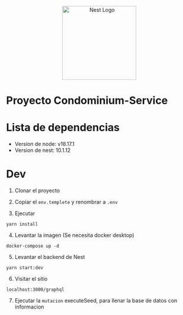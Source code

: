 <p align="center">
  <a href="http://nestjs.com/" target="blank"><img src="https://nestjs.com/img/logo-small.svg" width="200" alt="Nest Logo" /></a>
</p>

# Proyecto Condominium-Service

# Lista de dependencias

- Version de node: v18.17.1
- Version de nest: 10.1.12

# Dev

1. Clonar el proyecto

2. Copiar el `env.templete` y renombrar a `.env`

3. Ejecutar

```
yarn install
```

4. Levantar la imagen (Se necesita docker desktop)

```
docker-compose up -d
```

5. Levantar el backend de Nest

```
yarn start:dev
```

6. Visitar el sitio

```
localhost:3000/graphql
```

7. Ejecutar la `mutacion` executeSeed, para llenar la base de datos con informacion
